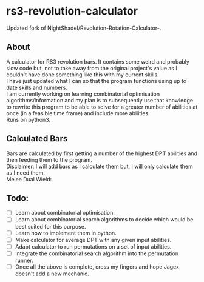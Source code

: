 # rs3-revolution-calculator
Updated fork of NightShadeI/Revolution-Rotation-Calculator-.

## About
A calculator for RS3 revolution bars. 
It contains some weird and probably slow code but, not to take away from the original project's value as 
I couldn't have done something like this with my current skills.  
I have just updated what I can so that the program functions using up to date skills and numbers.  
I am currently working on learning combinatorial optimisation algorithms/information and my plan is to subsequently use that knowledge to rewrite this program to be able to solve for a greater number of abilities at once (in a feasible time frame) and include more abilities.  
Runs on python3.  

## Calculated Bars
Bars are calculated by first getting a number of the highest DPT abilities and then feeding them to the program.  
Disclaimer: I will add bars as I calculate them but, I will only calculate them as I need them.  
Melee Dual Wield:  

## Todo:
* [ ] Learn about combinatorial optimisation.
* [ ] Learn about combinatorial search algorithms to decide which would be best suited for this purpose.
* [ ] Learn how to implement them in python.
* [ ] Make calculator for average DPT with any given input abilities.
* [ ] Adapt calculator to run permutations on a set of input abilities.
* [ ] Integrate the combinatorial search algorithm into the permutation runner.
* [ ] Once all the above is complete, cross my fingers and hope Jagex doesn't add a new mechanic.